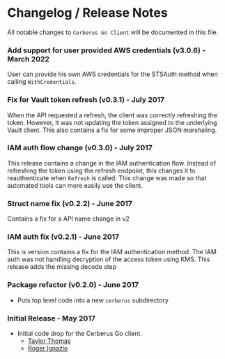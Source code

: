 # Changelog / Release Notes

All notable changes to `Cerberus Go Client` will be documented in this file. 

### Add support for user provided AWS credentials (v3.0.6) - March 2022
User can provide his own AWS credentials for the STSAuth method when calling `WithCredentials`.

### Fix for Vault token refresh (v0.3.1) - July 2017
When the API requested a refresh, the client was correctly refreshing the token.
However, it was not updating the token assigned to the underlying Vault client.
This also contains a fix for some improper JSON marshaling.

### IAM auth flow change (v0.3.0) - July 2017
This release contains a change in the IAM authentication flow. Instead of refreshing
the token using the refresh endpoint, this changes it to reauthenticate when
`Refresh` is called. This change was made so that automated tools can more easily
use the client.

### Struct name fix (v0.2.2) - June 2017
Contains a fix for a API name change in v2

### IAM auth fix (v0.2.1) - June 2017
This is version contains a fix for the IAM authentication method. The IAM auth
was not handling decryption of the access token using KMS. This release adds
the missing decode step

### Package refactor (v0.2.0) - June 2017

- Puts top level code into a new `cerberus` subdirectory

### Initial Release - May 2017

- Initial code drop for the Cerberus Go client.
  - [Taylor Thomas](https://github.com/thomastaylor312)
  - [Roger Ignazio](https://github.com/rji)
